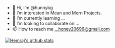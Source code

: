 - 👋 Hi, I’m @hunnybg
- 👀 I’m interested in Mean and Mern Projects.
- 🌱 I’m currently learning ...
- 💞️ I’m looking to collaborate on ...
- 📫 How to reach me ...honey20696@gmail.com

<!---
hunnybg/hunnybg is a ✨ special ✨ repository because its `README.md` (this file) appears on your GitHub profile.
You can click the Preview link to take a look at your changes.
--->
[![Hemraj's github stats](https://github-readme-stats.vercel.app/api?username=hunnybg&count_private=true&show_icons=true&theme=radical&hide_rank=false)](https://github.com/anuraghazra/github-readme-stats)
